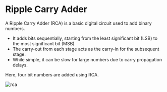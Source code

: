 # Ripple Carry Adder

A Ripple Carry Adder (RCA) is a basic digital circuit used to add binary numbers. 

- It adds bits sequentially, starting from the least significant bit (LSB) to the most significant bit (MSB)
- The carry-out from each stage acts as the carry-in for the subsequent stage.
- While simple, it can be slow for large numbers due to carry propagation delays.

Here, four bit numbers are added using RCA.

![rca](https://github.com/SonalSinha237/Ripple_Carry_Adder/assets/78365433/dc636e9f-4094-47f7-b816-ef769e945819)
